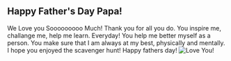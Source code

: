 ## Happy Father's Day Papa!
We Love you Sooooooooo Much!
Thank you for all you do. You inspire me, challange me, help me learn. Everyday!
You help me better myself as a person.
You make sure that I am always at my best, physically and mentally. 
I hope you enjoyed the scavenger hunt! Happy fathers day!
<img src="https://bigvalleygrace.org/wp-content/uploads/2015/06/Happey-Fathers-Day-Main-881x496.jpg" alt="Love You!">
